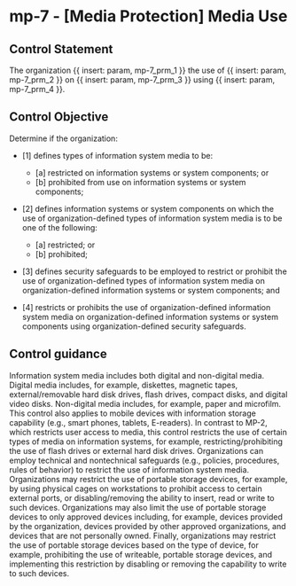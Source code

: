 # mp-7 - \[Media Protection\] Media Use

## Control Statement

The organization {{ insert: param, mp-7_prm_1 }} the use of {{ insert: param, mp-7_prm_2 }} on {{ insert: param, mp-7_prm_3 }} using {{ insert: param, mp-7_prm_4 }}.

## Control Objective

Determine if the organization:

- \[1\] defines types of information system media to be:

  - \[a\] restricted on information systems or system components; or
  - \[b\] prohibited from use on information systems or system components;

- \[2\] defines information systems or system components on which the use of organization-defined types of information system media is to be one of the following:

  - \[a\] restricted; or
  - \[b\] prohibited;

- \[3\] defines security safeguards to be employed to restrict or prohibit the use of organization-defined types of information system media on organization-defined information systems or system components; and

- \[4\] restricts or prohibits the use of organization-defined information system media on organization-defined information systems or system components using organization-defined security safeguards.

## Control guidance

Information system media includes both digital and non-digital media. Digital media includes, for example, diskettes, magnetic tapes, external/removable hard disk drives, flash drives, compact disks, and digital video disks. Non-digital media includes, for example, paper and microfilm. This control also applies to mobile devices with information storage capability (e.g., smart phones, tablets, E-readers). In contrast to MP-2, which restricts user access to media, this control restricts the use of certain types of media on information systems, for example, restricting/prohibiting the use of flash drives or external hard disk drives. Organizations can employ technical and nontechnical safeguards (e.g., policies, procedures, rules of behavior) to restrict the use of information system media. Organizations may restrict the use of portable storage devices, for example, by using physical cages on workstations to prohibit access to certain external ports, or disabling/removing the ability to insert, read or write to such devices. Organizations may also limit the use of portable storage devices to only approved devices including, for example, devices provided by the organization, devices provided by other approved organizations, and devices that are not personally owned. Finally, organizations may restrict the use of portable storage devices based on the type of device, for example, prohibiting the use of writeable, portable storage devices, and implementing this restriction by disabling or removing the capability to write to such devices.
